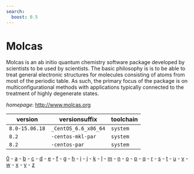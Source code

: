 ```yaml
---
search:
  boost: 0.5
---
```

# Molcas

Molcas is an ab initio quantum chemistry software package developed by scientists to be used by scientists. The basic philosophy is is to be able to treat general electronic structures for molecules consisting of atoms from most of the periodic table. As such, the primary focus of the package is on multiconfigurational methods with applications typically connected to the treatment of highly degenerate states.

*homepage*: <http://www.molcas.org>

version | versionsuffix | toolchain
--------|---------------|----------
``8.0-15.06.18`` | ``_CentOS_6.6_x86_64`` | ``system``
``8.2`` | ``-centos-mkl-par`` | ``system``
``8.2`` | ``-centos-par`` | ``system``

[0](../0/index.md) - [a](../a/index.md) - [b](../b/index.md) - [c](../c/index.md) - [d](../d/index.md) - [e](../e/index.md) - [f](../f/index.md) - [g](../g/index.md) - [h](../h/index.md) - [i](../i/index.md) - [j](../j/index.md) - [k](../k/index.md) - [l](../l/index.md) - [m](../m/index.md) - [n](../n/index.md) - [o](../o/index.md) - [p](../p/index.md) - [q](../q/index.md) - [r](../r/index.md) - [s](../s/index.md) - [t](../t/index.md) - [u](../u/index.md) - [v](../v/index.md) - [w](../w/index.md) - [x](../x/index.md) - [y](../y/index.md) - [z](../z/index.md)

